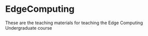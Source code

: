 # EdgeComputing
These are the teaching materials for teaching the Edge Computing Undergraduate course
